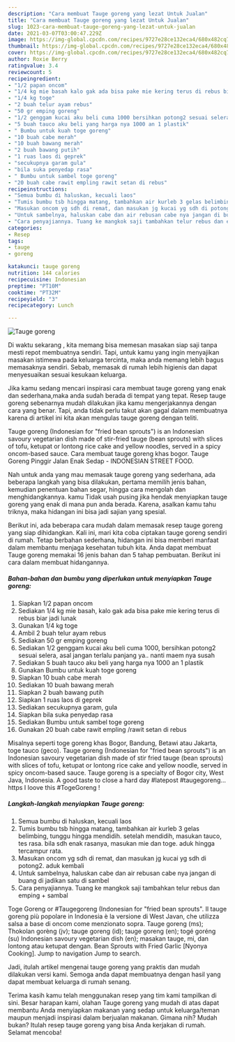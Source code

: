 ```yaml
---
description: "Cara membuat Tauge goreng yang lezat Untuk Jualan"
title: "Cara membuat Tauge goreng yang lezat Untuk Jualan"
slug: 1023-cara-membuat-tauge-goreng-yang-lezat-untuk-jualan
date: 2021-03-07T03:00:47.229Z
image: https://img-global.cpcdn.com/recipes/9727e28ce132eca4/680x482cq70/tauge-goreng-foto-resep-utama.jpg
thumbnail: https://img-global.cpcdn.com/recipes/9727e28ce132eca4/680x482cq70/tauge-goreng-foto-resep-utama.jpg
cover: https://img-global.cpcdn.com/recipes/9727e28ce132eca4/680x482cq70/tauge-goreng-foto-resep-utama.jpg
author: Roxie Berry
ratingvalue: 3.4
reviewcount: 5
recipeingredient:
- "1/2 papan oncom"
- "1/4 kg mie basah kalo gak ada bisa pake mie kering terus di rebus biar jadi lunak"
- "1/4 kg toge"
- "2 buah telur ayam rebus"
- "50 gr emping goreng"
- "1/2 genggam kucai aku beli cuma 1000 bersihkan potong2 sesuai selera asal jangan terlalu panjang ya nanti maem nya susah"
- "5 buah tauco aku beli yang harga nya 1000 an 1 plastik"
- " Bumbu untuk kuah toge goreng"
- "10 buah cabe merah"
- "10 buah bawang merah"
- "2 buah bawang putih"
- "1 ruas laos di geprek"
- "secukupnya garam gula"
- "bila suka penyedap rasa"
- " Bumbu untuk sambel toge goreng"
- "20 buah cabe rawit empling rawit setan di rebus"
recipeinstructions:
- "Semua bumbu di haluskan, kecuali laos"
- "Tumis bumbu tsb hingga matang, tambahkan air kurleb 3 gelas belimbing, tunggu hingga mendidih. setelah mendidih, masukan tauco, tes rasa. bila sdh enak rasanya, masukan mie dan toge. aduk hingga tercampur rata."
- "Masukan oncom yg sdh di remat, dan masukan jg kucai yg sdh di potong2. aduk kembali"
- "Untuk sambelnya, haluskan cabe dan air rebusan cabe nya jangan di buang di jadikan satu di sambel"
- "Cara penyajiannya. Tuang ke mangkok saji tambahkan telur rebus dan emping + sambal"
categories:
- Resep
tags:
- tauge
- goreng

katakunci: tauge goreng 
nutrition: 144 calories
recipecuisine: Indonesian
preptime: "PT10M"
cooktime: "PT32M"
recipeyield: "3"
recipecategory: Lunch

---
```



![Tauge goreng](https://img-global.cpcdn.com/recipes/9727e28ce132eca4/680x482cq70/tauge-goreng-foto-resep-utama.jpg)

Di waktu  sekarang , kita memang bisa memesan masakan siap saji tanpa mesti repot membuatnya sendiri. Tapi, untuk kamu yang ingin menyajikan masakan istimewa pada keluarga tercinta, maka anda memang lebih bagus memasaknya sendiri. Sebab, memasak di rumah lebih higienis dan dapat menyesuaikan sesuai kesukaan keluarga.

Jika kamu sedang mencari inspirasi cara membuat tauge goreng yang enak dan sederhana,maka anda sudah berada di tempat yang tepat. Resep tauge goreng  sebenarnya mudah dilakukan jika kamu mengerjakannya dengan cara yang benar. Tapi, anda tidak perlu takut akan gagal dalam membuatnya 
karena di artikel ini kita akan mengulas tauge goreng dengan teliti.  

Tauge goreng (Indonesian for &#34;fried bean sprouts&#34;) is an Indonesian savoury vegetarian dish made of stir-fried tauge (bean sprouts) with slices of tofu, ketupat or lontong rice cake and yellow noodles, served in a spicy oncom-based sauce. Cara membuat tauge goreng khas bogor. Tauge Goreng Pinggir Jalan Enak Sedap - INDONESIAN STREET FOOD.

Nah untuk anda yang mau memasak tauge goreng yang sederhana, ada beberapa langkah yang bisa dilakukan, pertama memilih jenis bahan, kemudian penentuan bahan segar, hingga cara mengolah dan menghidangkannya. kamu Tidak usah pusing jika hendak menyiapkan tauge goreng yang enak di mana pun anda berada. Karena, asalkan kamu  tahu triknya, maka hidangan ini bisa jadi sajian yang spesial.

Berikut ini, ada beberapa cara mudah dalam memasak resep tauge goreng yang siap dihidangkan. Kali ini, mari kita coba ciptakan tauge goreng sendiri di rumah. Tetap berbahan sederhana, hidangan ini bisa memberi manfaat dalam membantu menjaga kesehatan tubuh kita. Anda dapat membuat Tauge goreng memakai 16 jenis bahan dan 5 tahap pembuatan. Berikut ini cara dalam membuat hidangannya.

<!--inarticleads1-->

##### Bahan-bahan dan bumbu yang diperlukan untuk menyiapkan Tauge goreng:

1. Siapkan 1/2 papan oncom
1. Sediakan 1/4 kg mie basah, kalo gak ada bisa pake mie kering terus di rebus biar jadi lunak
1. Gunakan 1/4 kg toge
1. Ambil 2 buah telur ayam rebus
1. Sediakan 50 gr emping goreng
1. Sediakan 1/2 genggam kucai aku beli cuma 1000, bersihkan potong2 sesuai selera, asal jangan terlalu panjang ya.. nanti maem nya susah
1. Sediakan 5 buah tauco aku beli yang harga nya 1000 an 1 plastik
1. Gunakan  Bumbu untuk kuah toge goreng
1. Siapkan 10 buah cabe merah
1. Sediakan 10 buah bawang merah
1. Siapkan 2 buah bawang putih
1. Siapkan 1 ruas laos di geprek
1. Sediakan secukupnya garam, gula
1. Siapkan bila suka penyedap rasa
1. Sediakan  Bumbu untuk sambel toge goreng
1. Gunakan 20 buah cabe rawit empling /rawit setan di rebus


Misalnya seperti toge goreng khas Bogor, Bandung, Betawi atau Jakarta, toge tauco (geco). Tauge goreng (Indonesian for &#34;fried bean sprouts&#34;) is an Indonesian savoury vegetarian dish made of stir fried tauge (bean sprouts) with slices of tofu, ketupat or lontong rice cake and yellow noodle, served in spicy oncom-based sauce. Tauge goreng is a specialty of Bogor city, West Java, Indonesia. A good taste to close a hard day #latepost #taugegoreng… https I loove this #TogeGoreng ! 

<!--inarticleads2-->

##### Langkah-langkah menyiapkan Tauge goreng:

1. Semua bumbu di haluskan, kecuali laos
1. Tumis bumbu tsb hingga matang, tambahkan air kurleb 3 gelas belimbing, tunggu hingga mendidih. setelah mendidih, masukan tauco, tes rasa. bila sdh enak rasanya, masukan mie dan toge. aduk hingga tercampur rata.
1. Masukan oncom yg sdh di remat, dan masukan jg kucai yg sdh di potong2. aduk kembali
1. Untuk sambelnya, haluskan cabe dan air rebusan cabe nya jangan di buang di jadikan satu di sambel
1. Cara penyajiannya. Tuang ke mangkok saji tambahkan telur rebus dan emping + sambal


Toge Goreng or #Taugegoreng (Indonesian for &#34;fried bean sprouts&#34;. Il tauge goreng più popolare in Indonesia è la versione di West Javan, che utilizza salsa a base di oncom come menzionato sopra. Tauge goreng (ms); Thokolan gorèng (jv); tauge goreng (id); tauge goreng (en); togé goréng (su) Indonesian savoury vegetarian dish (en); masakan tauge, mi, dan lontong atau ketupat dengan. Bean Sprouts with Fried Garlic [Nyonya Cooking]. Jump to navigation Jump to search. 

Jadi, itulah artikel mengenai  tauge goreng  yang praktis dan mudah dilakukan versi kami. Semoga anda dapat membuatnya dengan hasil yang dapat membuat keluarga di rumah senang. 

Terima kasih kamu telah menggunakan resep yang tim kami tampilkan di sini. Besar harapan kami, olahan  Tauge goreng yang mudah di atas dapat membantu Anda menyiapkan makanan yang sedap untuk keluarga/teman maupun menjadi inspirasi dalam berjualan makanan. Gimana nih? Mudah bukan? Itulah resep tauge goreng yang bisa Anda kerjakan di rumah. Selamat mencoba!

